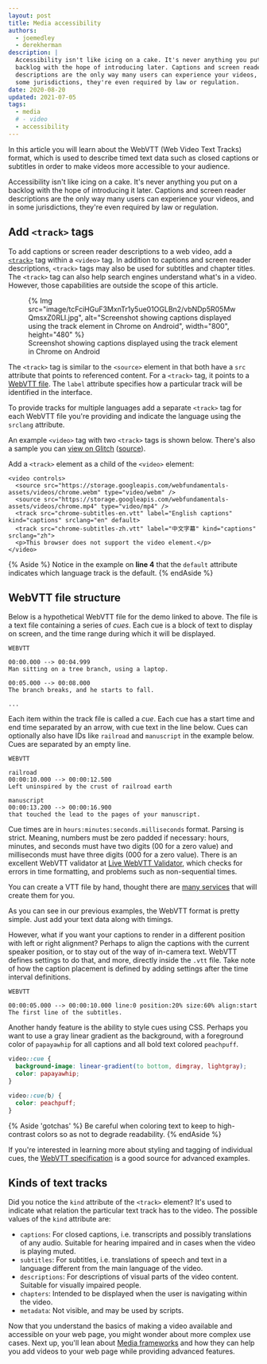 ```yaml
---
layout: post
title: Media accessibility
authors:
  - joemedley
  - derekherman
description: |
  Accessibility isn't like icing on a cake. It's never anything you put on a
  backlog with the hope of introducing later. Captions and screen reader
  descriptions are the only way many users can experience your videos, and in
  some jurisdictions, they're even required by law or regulation.
date: 2020-08-20
updated: 2021-07-05
tags:
  - media
  # - video
  - accessibility
---
```


In this article you will learn about the WebVTT (Web Video Text Tracks) format,
which is used to describe timed text data such as closed captions or subtitles
in order to make videos more accessible to your audience.

Accessibility isn't like icing on a cake. It's never anything you put on a
backlog with the hope of introducing it later. Captions and screen reader
descriptions are the only way many users can experience your videos, and in some
jurisdictions, they're even required by law or regulation.

## Add `<track>` tags

To add captions or screen reader descriptions to a web video, add a [`<track>`]
tag within a `<video>` tag. In addition to captions and screen reader
descriptions, `<track>` tags may also be used for subtitles and chapter titles.
The `<track>` tag can also help search engines understand what's in a video.
However, those capabilities are outside the scope of this article.

<figure class="w-figure  w-figure--inline-right">
  {% Img src="image/tcFciHGuF3MxnTr1y5ue01OGLBn2/vbNDp5R05MwQmsxZ0RLI.jpg", alt="Screenshot showing captions displayed using the track element in Chrome on Android", width="800", height="480" %}
  <figcaption class="w-figcaption">Screenshot showing captions displayed using the
track element in Chrome on Android</figcaption>
</figure>

The `<track>` tag is similar to the `<source>` element in that both have a `src`
attribute that points to referenced content. For a `<track>` tag, it points to a
[WebVTT file]. The `label` attribute specifies how a particular track will be
identified in the interface.

To provide tracks for multiple languages add a separate `<track>` tag for each
WebVTT file you're providing and indicate the language using the `srclang`
attribute.

An example `<video>` tag with two `<track>` tags is shown below. There's also a
sample you can [view on Glitch] ([source]).

Add a `<track>` element as a child of the `<video>` element:

```html/3
<video controls>
  <source src="https://storage.googleapis.com/webfundamentals-assets/videos/chrome.webm" type="video/webm" />
  <source src="https://storage.googleapis.com/webfundamentals-assets/videos/chrome.mp4" type="video/mp4" />
  <track src="chrome-subtitles-en.vtt" label="English captions" kind="captions" srclang="en" default>
  <track src="chrome-subtitles-zh.vtt" label="中文字幕" kind="captions" srclang="zh">
  <p>This browser does not support the video element.</p>
</video>
```

{% Aside %}
Notice in the example on **line 4** that the `default` attribute indicates which
language track is the default.
{% endAside %}

## WebVTT file structure

Below is a hypothetical WebVTT file for the demo linked to above. The file is a
text file containing a series of *cues*. Each cue is a block of text to display
on screen, and the time range during which it will be displayed.

```text
WEBVTT

00:00.000 --> 00:04.999
Man sitting on a tree branch, using a laptop.

00:05.000 --> 00:08.000
The branch breaks, and he starts to fall.

...
```

Each item within the track file is called a *cue*. Each cue has a start time and
end time separated by an arrow, with cue text in the line below. Cues can
optionally also have IDs like `railroad` and `manuscript` in the example below.
Cues are separated by an empty line.

```text
WEBVTT

railroad
00:00:10.000 --> 00:00:12.500
Left uninspired by the crust of railroad earth

manuscript
00:00:13.200 --> 00:00:16.900
that touched the lead to the pages of your manuscript.
```

Cue times are in `hours:minutes:seconds.milliseconds` format. Parsing is strict.
Meaning, numbers must be zero padded if necessary: hours, minutes, and seconds
must have two digits (00 for a zero value) and milliseconds must have three
digits (000 for a zero value). There is an excellent WebVTT validator at
[Live WebVTT Validator], which checks for errors in time formatting, and
problems such as non-sequential times.

You can create a VTT file by hand, thought there are [many services] that will
create them for you.

As you can see in our previous examples, the WebVTT format is pretty simple.
Just add your text data along with timings.

However, what if you want your captions to render in a different position with
left or right alignment? Perhaps to align the captions with the current speaker
position, or to stay out of the way of in-camera text. WebVTT defines settings to do that,
and more, directly inside the
`.vtt` file. Take note of how the caption placement is defined by adding
settings after the time interval definitions.

```text
WEBVTT

00:00:05.000 --> 00:00:10.000 line:0 position:20% size:60% align:start
The first line of the subtitles.
```

Another handy feature is the ability to style cues using CSS. Perhaps you want
to use a gray linear gradient as the background, with a foreground color of
`papayawhip` for all captions and all bold text colored `peachpuff`.

```css
video::cue {
  background-image: linear-gradient(to bottom, dimgray, lightgray);
  color: papayawhip;
}

video::cue(b) {
  color: peachpuff;
}
```

{% Aside 'gotchas' %}
Be careful when coloring text to keep to high-contrast colors so as not to
degrade readability.
{% endAside %}

If you're interested in learning more about styling and tagging of individual
cues, the [WebVTT specification] is a good source for advanced examples.

## Kinds of text tracks

Did you notice the `kind` attribute of the `<track>` element? It's used to
indicate what relation the particular text track has to the video. The
possible values of the `kind` attribute are:

* `captions`: For closed captions, i.e. transcripts and possibly translations
  of any audio. Suitable for hearing impaired and in cases when the video is
  playing muted.
* `subtitles`: For subtitles, i.e. translations of speech and text in a
  language different from the main language of the video.
* `descriptions`: For descriptions of visual parts of the video content.
  Suitable for visually impaired people.
* `chapters`: Intended to be displayed when the user is navigating within the
  video.
* `metadata`: Not visible, and may be used by scripts.

Now that you understand the basics of making a video available and accessible
on your web page, you might wonder about more complex use cases. Next up, you'll
lean about [Media frameworks](/media-frameworks/) and how they can help you add
videos to your web page while providing advanced features.

[`<track>`]: https://developer.mozilla.org/docs/Web/HTML/Element/track
[view on Glitch]: https://track-demonstration.glitch.me
[source]: https://glitch.com/edit/#!/track-demonstration
[WebVTT file]: https://developer.mozilla.org/docs/Web/API/WebVTT_API
[Live WebVTT Validator]: https://quuz.org/webvtt/
[many services]: https://www.google.com/search?q=webvtt+services
[WebVTT specification]: https://w3c.github.io/webvtt/
